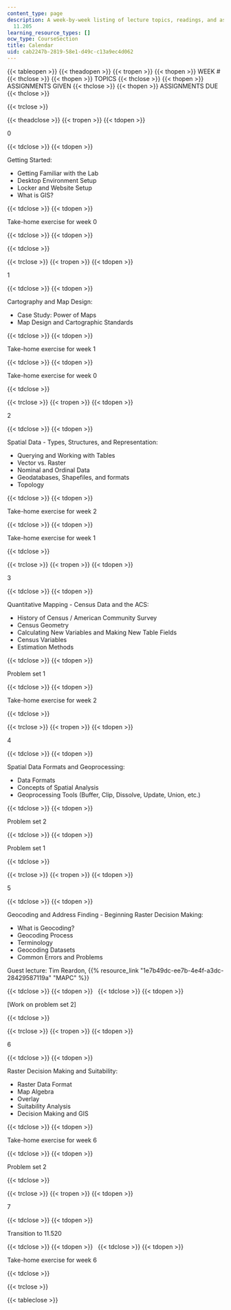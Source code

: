 ```yaml
---
content_type: page
description: A week-by-week listing of lecture topics, readings, and assignments for
  11.205
learning_resource_types: []
ocw_type: CourseSection
title: Calendar
uid: cab2247b-2819-58e1-d49c-c13a9ec4d062
---
```


{{< tableopen >}}
{{< theadopen >}}
{{< tropen >}}
{{< thopen >}}
WEEK #
{{< thclose >}}
{{< thopen >}}
TOPICS
{{< thclose >}}
{{< thopen >}}
ASSIGNMENTS GIVEN
{{< thclose >}}
{{< thopen >}}
ASSIGNMENTS DUE
{{< thclose >}}

{{< trclose >}}

{{< theadclose >}}
{{< tropen >}}
{{< tdopen >}}


0


{{< tdclose >}}
{{< tdopen >}}


Getting Started:

*   Getting Familiar with the Lab
*   Desktop Environment Setup
*   Locker and Website Setup
*   What is GIS?


{{< tdclose >}}
{{< tdopen >}}


Take-home exercise for week 0


{{< tdclose >}}
{{< tdopen >}}



{{< tdclose >}}

{{< trclose >}}
{{< tropen >}}
{{< tdopen >}}


1


{{< tdclose >}}
{{< tdopen >}}


Cartography and Map Design:

*   Case Study: Power of Maps
*   Map Design and Cartographic Standards


{{< tdclose >}}
{{< tdopen >}}


Take-home exercise for week 1


{{< tdclose >}}
{{< tdopen >}}


Take-home exercise for week 0


{{< tdclose >}}

{{< trclose >}}
{{< tropen >}}
{{< tdopen >}}


2


{{< tdclose >}}
{{< tdopen >}}


Spatial Data - Types, Structures, and Representation:

*   Querying and Working with Tables
*   Vector vs. Raster
*   Nominal and Ordinal Data
*   Geodatabases, Shapefiles, and formats
*   Topology


{{< tdclose >}}
{{< tdopen >}}


Take-home exercise for week 2


{{< tdclose >}}
{{< tdopen >}}


Take-home exercise for week 1


{{< tdclose >}}

{{< trclose >}}
{{< tropen >}}
{{< tdopen >}}


3


{{< tdclose >}}
{{< tdopen >}}


Quantitative Mapping - Census Data and the ACS:

*   History of Census / American Community Survey
*   Census Geometry
*   Calculating New Variables and Making New Table Fields
*   Census Variables
*   Estimation Methods


{{< tdclose >}}
{{< tdopen >}}


Problem set 1


{{< tdclose >}}
{{< tdopen >}}


Take-home exercise for week 2


{{< tdclose >}}

{{< trclose >}}
{{< tropen >}}
{{< tdopen >}}


4


{{< tdclose >}}
{{< tdopen >}}


Spatial Data Formats and Geoprocessing:

*   Data Formats
*   Concepts of Spatial Analysis
*   Geoprocessing Tools (Buffer, Clip, Dissolve, Update, Union, etc.)


{{< tdclose >}}
{{< tdopen >}}


Problem set 2


{{< tdclose >}}
{{< tdopen >}}


Problem set 1


{{< tdclose >}}

{{< trclose >}}
{{< tropen >}}
{{< tdopen >}}


5


{{< tdclose >}}
{{< tdopen >}}


Geocoding and Address Finding - Beginning Raster Decision Making:

*   What is Geocoding?
*   Geocoding Process
*   Terminology
*   Geocoding Datasets
*   Common Errors and Problems

Guest lecture: Tim Reardon, {{% resource_link "1e7b49dc-ee7b-4e4f-a3dc-28429587119a" "MAPC" %}}


{{< tdclose >}}
{{< tdopen >}}
 
{{< tdclose >}}
{{< tdopen >}}


\[Work on problem set 2\]


{{< tdclose >}}

{{< trclose >}}
{{< tropen >}}
{{< tdopen >}}


6


{{< tdclose >}}
{{< tdopen >}}


Raster Decision Making and Suitability:

*   Raster Data Format
*   Map Algebra
*   Overlay
*   Suitability Analysis
*   Decision Making and GIS


{{< tdclose >}}
{{< tdopen >}}


Take-home exercise for week 6


{{< tdclose >}}
{{< tdopen >}}


Problem set 2


{{< tdclose >}}

{{< trclose >}}
{{< tropen >}}
{{< tdopen >}}


7


{{< tdclose >}}
{{< tdopen >}}


Transition to 11.520


{{< tdclose >}}
{{< tdopen >}}
 
{{< tdclose >}}
{{< tdopen >}}


Take-home exercise for week 6


{{< tdclose >}}

{{< trclose >}}

{{< tableclose >}}